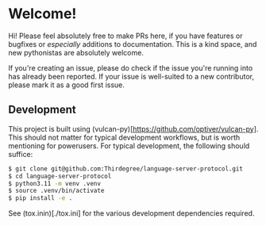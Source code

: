 # Welcome!

Hi! Please feel absolutely free to make PRs here, if you have features or bugfixes or _especially_ additions to documentation. This is a kind space, and new pythonistas are absolutely welcome.

If you're creating an issue, please do check if the issue you're running into has already been reported. If your issue is well-suited to a new contributor, please mark it as a good first issue.

## Development

This project is built using (vulcan-py)[https://github.com/optiver/vulcan-py]. This should not matter for typical development workflows, but is worth mentioning for powerusers. For typical development, the following should suffice:

```bash
$ git clone git@github.com:Thirdegree/language-server-protocol.git
$ cd language-server-protocol
$ python3.11 -m venv .venv
$ source .venv/bin/activate
$ pip install -e .
```

See (tox.inin)[./tox.ini] for the various development dependencies required.
